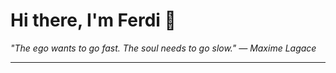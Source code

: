<h1>Hi there, I'm Ferdi 👋</h1>

<p><em>
  "The ego wants to go fast. The soul needs to go slow." — Maxime Lagace
</em></p>

---
